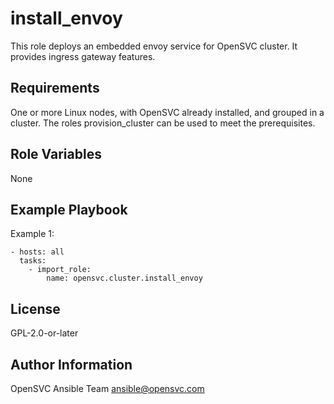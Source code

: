 install_envoy
=============

This role deploys an embedded envoy service for OpenSVC cluster. It provides ingress gateway features.

Requirements
------------

One or more Linux nodes, with OpenSVC already installed, and grouped in a cluster.
The roles provision_cluster can be used to meet the prerequisites.

Role Variables
--------------

None

Example Playbook
----------------

Example 1: 

    - hosts: all
      tasks:
        - import_role:
            name: opensvc.cluster.install_envoy

License
-------

GPL-2.0-or-later

Author Information
------------------

OpenSVC Ansible Team <ansible@opensvc.com>
